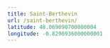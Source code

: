 ```yaml
---
title: Saint-Berthevin
url: /saint-berthevin/
latitude: 48.069090700000004
longitude: -0.8290936000000001
---
```

